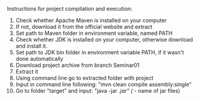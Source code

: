 Instructions for project compilation and execution:
1) Check whether Apache Maven is installed on your computer
2) If not, download it from the official website and extract
3) Set path to Maven folder in environment variable, named PATH
4) Check whether JDK is installed on your computer, otherwise download and install it.
5) Set path to JDK bin folder in environment variable PATH, if it wasn't done automatically
6) Download project archive from branch Seminar01
7) Extract it
8) Using command line go to extracted folder with project
9) Input in command line following: "mvn clean compile assembly:single"
10) Go to folder "target" and input: "java -jar *.jar" (* - name of jar files)